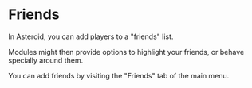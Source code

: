 # Friends

In Asteroid, you can add players to a "friends" list.

Modules might then provide options to highlight your friends, or behave specially around them.

You can add friends by visiting the "Friends" tab of the main menu.